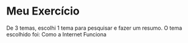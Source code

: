 # Meu Exercício

De 3 temas, escolhi 1 tema para pesquisar e fazer um resumo.
O tema escolhido foi: Como a Internet Funciona
